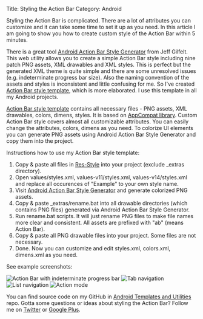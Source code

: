 Title: Styling the Action Bar
Category: Android

Styling the Action Bar is complicated. There are a lot of attributes you can customize and it can take some time to set it up as you need. In this article I am going to show you how to create custom style of the Action Bar within 5 minutes.

There is a great tool [Android Action Bar Style Generator](https://jgilfelt.github.io/android-actionbarstylegenerator/) from Jeff Gilfelt. This web utility allows you to create a simple Action Bar style including nine patch PNG assets, XML drawables and XML styles. This is perfect but the generated XML theme is quite simple and there are some unresolved issues (e.g. indeterminate progress bar size). Also the naming convention of the assets and styles is inconsistent and little confusing for me. So I've created [Action Bar style template](https://github.com/petrnohejl/Android-Templates-And-Utilities/tree/master/Res-Style), which is more elaborated. I use this template in all my Android projects.

[Action Bar style template](https://github.com/petrnohejl/Android-Templates-And-Utilities/tree/master/Res-Style) contains all necessary files - PNG assets, XML drawables, colors, dimens, styles. It is based on [AppCompat library](https://developer.android.com/tools/support-library/features.html). Custom Action Bar style covers almost all customizable attributes. You can easily change the attributes, colors, dimens as you need. To colorize UI elements you can generate PNG assets using Android Action Bar Style Generator and copy them into the project.

Instructions how to use my Action Bar style template:

1. Copy & paste all files in [Res-Style](https://github.com/petrnohejl/Android-Templates-And-Utilities/tree/master/Res-Style) into your project (exclude _extras directory).
2. Open values/styles.xml, values-v11/styles.xml, values-v14/styles.xml and replace all occurences of "Example" to your own style name.
3. Visit [Android Action Bar Style Generator](https://jgilfelt.github.io/android-actionbarstylegenerator/) and generate colorized PNG assets.
4. Copy & paste \_extras/rename.bat into all drawable directories (which contains PNG files) generated via Android Action Bar Style Generator.
5. Run rename.bat scripts. It will just rename PNG files to make file names more clear and consistent. All assets are prefixed with "ab" (means Action Bar).
6. Copy & paste all PNG drawable files into your project. Some files are not necessary.
7. Done. Now you can customize and edit styles.xml, colors.xml, dimens.xml as you need.

See example screenshots:

![Action Bar with indeterminate progress bar]({static}images/styling-action-bar-01.png)
![Tab navigation]({static}images/styling-action-bar-02.png)
![List navigation]({static}images/styling-action-bar-03.png)
![Action mode]({static}images/styling-action-bar-04.png)

You can find source code on my GitHub in [Android Templates and Utilities](https://github.com/petrnohejl/Android-Templates-And-Utilities/tree/master/Res-Style) repo. Gotta some questions or ideas about styling the Action Bar? Follow me on [Twitter](https://twitter.com/petrnohejl) or [Google Plus](https://plus.google.com/113883771155661250237).
